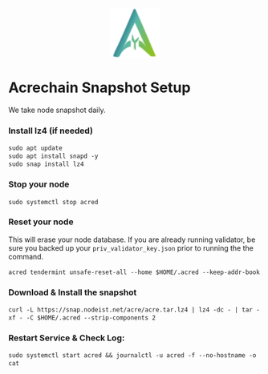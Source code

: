 <p align="center">
  <img height="100" height="auto" src="https://raw.githubusercontent.com/Nodeist/Kurulumlar/main/logos/acrechain.png">
</p>



# Acrechain Snapshot Setup
We take node snapshot daily.

### Install lz4 (if needed)
```
sudo apt update
sudo apt install snapd -y
sudo snap install lz4
```

### Stop your node
```
sudo systemctl stop acred
```

### Reset your node
This will erase your node database. If you are already running validator, be sure you backed up your `priv_validator_key.json` prior to running the the command.

```
acred tendermint unsafe-reset-all --home $HOME/.acred --keep-addr-book
```

### Download & Install the snapshot
```
curl -L https://snap.nodeist.net/acre/acre.tar.lz4 | lz4 -dc - | tar -xf - -C $HOME/.acred --strip-components 2
```

### Restart Service & Check Log:
```
sudo systemctl start acred && journalctl -u acred -f --no-hostname -o cat
```
